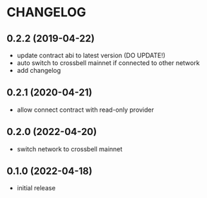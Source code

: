 # CHANGELOG

## 0.2.2 (2019-04-22)

- update contract abi to latest version (DO UPDATE!)
- auto switch to crossbell mainnet if connected to other network
- add changelog

## 0.2.1 (2020-04-21)

- allow connect contract with read-only provider

## 0.2.0 (2022-04-20)

- switch network to crossbell mainnet

## 0.1.0 (2022-04-18)

- initial release
